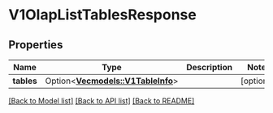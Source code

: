 # V1OlapListTablesResponse

## Properties

Name | Type | Description | Notes
------------ | ------------- | ------------- | -------------
**tables** | Option<[**Vec<models::V1TableInfo>**](v1TableInfo.md)> |  | [optional]

[[Back to Model list]](../README.md#documentation-for-models) [[Back to API list]](../README.md#documentation-for-api-endpoints) [[Back to README]](../README.md)


